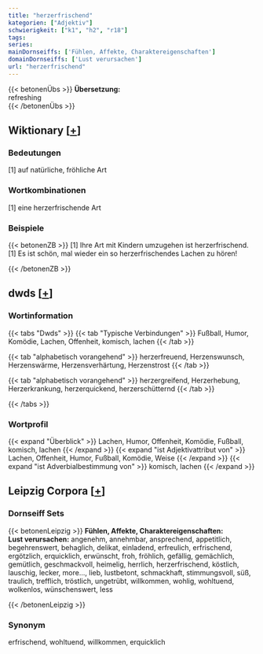 ```yaml
---
title: "herzerfrischend"
kategorien: ["Adjektiv"]
schwierigkeit: ["k1", "h2", "r18"]
tags:
series:
mainDornseiffs: ['Fühlen, Affekte, Charaktereigenschaften']
domainDornseiffs: ['Lust verursachen']
url: "herzerfrischend"
---
```


{{< betonenÜbs >}}
**Übersetzung:**  
refreshing  
{{< /betonenÜbs >}}

## Wiktionary [[+](https://de.wiktionary.org/wiki/herzerfrischend)]

### Bedeutungen
[1] auf natürliche, fröhliche Art  

### Wortkombinationen
[1] eine herzerfrischende Art  

### Beispiele
{{< betonenZB >}}
[1] Ihre Art mit Kindern umzugehen ist herzerfrischend.  
[1] Es ist schön, mal wieder ein so herzerfrischendes Lachen zu hören!  

{{< /betonenZB >}}


## dwds [[+](https://www.dwds.de/wb/herzerfrischend)]

### Wortinformation
{{< tabs "Dwds" >}}
{{< tab "Typische Verbindungen" >}}
Fußball, Humor, Komödie, Lachen, Offenheit, komisch, lachen
{{< /tab >}}

{{< tab "alphabetisch vorangehend" >}}
herzerfreuend, Herzenswunsch, Herzenswärme, Herzensverhärtung, Herzenstrost
{{< /tab >}}

{{< tab "alphabetisch vorangehend" >}}
herzergreifend, Herzerhebung, Herzerkrankung, herzerquickend, herzerschütternd
{{< /tab >}}

{{< /tabs >}}

### Wortprofil
{{< expand "Überblick" >}} Lachen, Humor, Offenheit, Komödie, Fußball, komisch, lachen {{< /expand >}}
{{< expand "ist Adjektivattribut von" >}} Lachen, Offenheit, Humor, Fußball, Komödie, Weise {{< /expand >}}
{{< expand "ist Adverbialbestimmung von" >}} komisch, lachen {{< /expand >}}

## Leipzig Corpora [[+](https://corpora.uni-leipzig.de/en/res?word=herzerfrischend&corpusId=deu_newscrawl-public_2018)]

### Dornseiff Sets
{{< betonenLeipzig >}}
**Fühlen, Affekte, Charaktereigenschaften:**  
**Lust verursachen:** angenehm, annehmbar, ansprechend, appetitlich, begehrenswert, behaglich, delikat, einladend, erfreulich, erfrischend, ergötzlich, erquicklich, erwünscht, froh, fröhlich, gefällig, gemächlich, gemütlich, geschmackvoll, heimelig, herrlich, herzerfrischend, köstlich, lauschig, lecker, more..., lieb, lustbetont, schmackhaft, stimmungsvoll, süß, traulich, trefflich, tröstlich, ungetrübt, willkommen, wohlig, wohltuend, wolkenlos, wünschenswert, less  

{{< /betonenLeipzig >}}

### Synonym
erfrischend, wohltuend, willkommen, erquicklich

